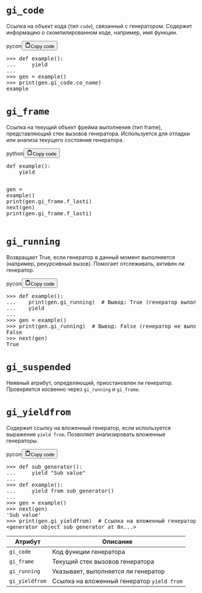 <h1><code>gi_code</code></h1>
<p>Ссылка на объект кода (тип <code>code</code>), связанный с генератором.
Содержит информацию о скомпилированном коде, например, имя функции.</p>
<div class="code_element"><div class="lang_line"><text>pycon</text><button class="copy_code_button" onclick="CopyCode(this)"><svg style="width: 1.2em;height: 1.2em;" aria-hidden="true" xmlns="http://www.w3.org/2000/svg" fill="none" viewBox="0 0 24 24"><path stroke="currentColor" stroke-linecap="round" stroke-linejoin="round" stroke-width="2" d="M15 4h3a1 1 0 0 1 1 1v15a1 1 0 0 1-1 1H6a1 1 0 0 1-1-1V5a1 1 0 0 1 1-1h3m0 3h6m-5-4v4h4V3h-4Z"/></svg><text class="unselectable">Copy code</text></button></div><div class="code language-pycon"><div class="highlight"><pre><span></span><span class="unselectable"><span class="o">&gt;&gt;&gt;</span> </span><span class="k">def</span> <span class="nf">example</span><span class="p">():</span>
<span class="unselectable"><span class="o">...</span> </span>    <span class="k">yield</span>
<span class="unselectable"><span class="gp">...</span></span>
<span class="unselectable"><span class="o">&gt;&gt;&gt;</span> </span><span class="n">gen</span> <span class="o">=</span> <span class="n">example</span><span class="p">()</span>
<span class="unselectable"><span class="o">&gt;&gt;&gt;</span> </span><span class="nb">print</span><span class="p">(</span><span class="n">gen</span><span class="o">.</span><span class="n">gi_code</span><span class="o">.</span><span class="n">co_name</span><span class="p">)</span>
<span class="unselectable"><span class="go">example</span>
</span></pre></div></div></div>

<h1><code>gi_frame</code></h1>
<p>Ссылка на текущий объект фрейма выполнения (тип frame), представляющий стек вызовов генератора.
Используется для отладки или анализа текущего состояния генератора.</p>
<div class="code_element"><div class="lang_line"><text>python</text><button class="copy_code_button" onclick="CopyCode(this)"><svg style="width: 1.2em;height: 1.2em;" aria-hidden="true" xmlns="http://www.w3.org/2000/svg" fill="none" viewBox="0 0 24 24"><path stroke="currentColor" stroke-linecap="round" stroke-linejoin="round" stroke-width="2" d="M15 4h3a1 1 0 0 1 1 1v15a1 1 0 0 1-1 1H6a1 1 0 0 1-1-1V5a1 1 0 0 1 1-1h3m0 3h6m-5-4v4h4V3h-4Z"/></svg><text class="unselectable">Copy code</text></button></div><div class="code language-python"><div class="highlight"><pre><span></span><span class="k">def</span> <span class="nf">example</span><span class="p">():</span>
    <span class="k">yield</span>

<span class="n">gen</span> <span class="o">=</span> <span class="n">example</span><span class="p">()</span>
<span class="nb">print</span><span class="p">(</span><span class="n">gen</span><span class="o">.</span><span class="n">gi_frame</span><span class="o">.</span><span class="n">f_lasti</span><span class="p">)</span>
<span class="nb">next</span><span class="p">(</span><span class="n">gen</span><span class="p">)</span>
<span class="nb">print</span><span class="p">(</span><span class="n">gen</span><span class="o">.</span><span class="n">gi_frame</span><span class="o">.</span><span class="n">f_lasti</span><span class="p">)</span>
</pre></div></div></div>

<h1><code>gi_running</code></h1>
<p>Возвращает True, если генератор в данный момент выполняется (например, рекурсивный вызов).
Помогает отслеживать, активен ли генератор.</p>
<div class="code_element"><div class="lang_line"><text>pycon</text><button class="copy_code_button" onclick="CopyCode(this)"><svg style="width: 1.2em;height: 1.2em;" aria-hidden="true" xmlns="http://www.w3.org/2000/svg" fill="none" viewBox="0 0 24 24"><path stroke="currentColor" stroke-linecap="round" stroke-linejoin="round" stroke-width="2" d="M15 4h3a1 1 0 0 1 1 1v15a1 1 0 0 1-1 1H6a1 1 0 0 1-1-1V5a1 1 0 0 1 1-1h3m0 3h6m-5-4v4h4V3h-4Z"/></svg><text class="unselectable">Copy code</text></button></div><div class="code language-pycon"><div class="highlight"><pre><span></span><span class="unselectable"><span class="o">&gt;&gt;&gt;</span> </span><span class="k">def</span> <span class="nf">example</span><span class="p">():</span>
<span class="unselectable"><span class="o">...</span> </span>   <span class="nb">print</span><span class="p">(</span><span class="n">gen</span><span class="o">.</span><span class="n">gi_running</span><span class="p">)</span>  <span class="c1"># Вывод: True (генератор выполняется)</span>
<span class="unselectable"><span class="o">...</span> </span>   <span class="k">yield</span>
<span class="unselectable"><span class="gp">...</span></span>
<span class="unselectable"><span class="o">&gt;&gt;&gt;</span> </span><span class="n">gen</span> <span class="o">=</span> <span class="n">example</span><span class="p">()</span>
<span class="unselectable"><span class="o">&gt;&gt;&gt;</span> </span><span class="nb">print</span><span class="p">(</span><span class="n">gen</span><span class="o">.</span><span class="n">gi_running</span><span class="p">)</span>  <span class="c1"># Вывод: False (генератор не выполняется)</span>
<span class="unselectable"><span class="go">False</span>
<span class="o">&gt;&gt;&gt; </span></span><span class="nb">next</span><span class="p">(</span><span class="n">gen</span><span class="p">)</span>
<span class="unselectable"><span class="go">True</span>
</span></pre></div></div></div>

<h1><code>gi_suspended</code></h1>
<p>Неявный атрибут, определяющий, приостановлен ли генератор.
Проверяется косвенно через <code>gi_running</code> и <code>gi_frame</code>.</p>
<h1><code>gi_yieldfrom</code></h1>
<p>Содержит ссылку на вложенный генератор, если используется выражение <code>yield from</code>.
Позволяет анализировать вложенные генераторы.</p>
<div class="code_element"><div class="lang_line"><text>pycon</text><button class="copy_code_button" onclick="CopyCode(this)"><svg style="width: 1.2em;height: 1.2em;" aria-hidden="true" xmlns="http://www.w3.org/2000/svg" fill="none" viewBox="0 0 24 24"><path stroke="currentColor" stroke-linecap="round" stroke-linejoin="round" stroke-width="2" d="M15 4h3a1 1 0 0 1 1 1v15a1 1 0 0 1-1 1H6a1 1 0 0 1-1-1V5a1 1 0 0 1 1-1h3m0 3h6m-5-4v4h4V3h-4Z"/></svg><text class="unselectable">Copy code</text></button></div><div class="code language-pycon"><div class="highlight"><pre><span></span><span class="unselectable"><span class="o">&gt;&gt;&gt;</span> </span><span class="k">def</span> <span class="nf">sub_generator</span><span class="p">():</span>
<span class="unselectable"><span class="o">...</span> </span>    <span class="k">yield</span> <span class="s2">&quot;Sub value&quot;</span>
<span class="unselectable"><span class="gp">...</span></span>
<span class="unselectable"><span class="o">&gt;&gt;&gt;</span> </span><span class="k">def</span> <span class="nf">example</span><span class="p">():</span>
<span class="unselectable"><span class="o">...</span> </span>    <span class="k">yield from</span> <span class="n">sub_generator</span><span class="p">()</span>
<span class="unselectable"><span class="gp">...</span></span>
<span class="unselectable"><span class="o">&gt;&gt;&gt;</span> </span><span class="n">gen</span> <span class="o">=</span> <span class="n">example</span><span class="p">()</span>
<span class="unselectable"><span class="o">&gt;&gt;&gt;</span> </span><span class="nb">next</span><span class="p">(</span><span class="n">gen</span><span class="p">)</span>
<span class="unselectable"><span class="go">&#39;Sub value&#39;</span>
<span class="o">&gt;&gt;&gt; </span></span><span class="nb">print</span><span class="p">(</span><span class="n">gen</span><span class="o">.</span><span class="n">gi_yieldfrom</span><span class="p">)</span>  <span class="c1"># Ссылка на вложенный генератор</span>
<span class="unselectable"><span class="go">&lt;generator object sub_generator at 0x...&gt;</span>
</span></pre></div></div></div>

<table>
<thead>
<tr>
<th>Атрибут</th>
<th>Описание</th>
</tr>
</thead>
<tbody>
<tr>
<td><code>gi_code</code></td>
<td>Код функции генератора</td>
</tr>
<tr>
<td><code>gi_frame</code></td>
<td>Текущий стек вызовов генератора</td>
</tr>
<tr>
<td><code>gi_running</code></td>
<td>Указывает, выполняется ли генератор</td>
</tr>
<tr>
<td><code>gi_yieldfrom</code></td>
<td>Ссылка на вложенный генератор <code>yield from</code></td>
</tr>
</tbody>
</table>